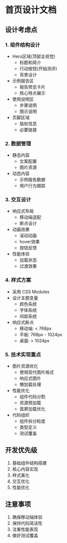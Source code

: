 # 首页设计文档

## 设计考虑点

### 1. 组件结构设计
- Hero区域(顶部主视觉)
  * 标题和简介
  * 行动按钮(开始测评)
  * 背景设计
- 示例报告区
  * 报告预览卡片
  * 核心特点展示
- 使用说明区
  * 步骤说明
  * 图示说明
- 页脚区域
  * 版权信息
  * 必要链接

### 2. 数据管理
- 静态内容
  * 文案配置
  * 图片资源
- 动态内容
  * 示例报告数据
  * 用户行为跟踪

### 3. 交互设计
- 响应式布局
  * 移动端适配
  * 断点设计
- 动画效果
  * 滚动动画
  * hover效果
  * 按钮反馈
- 性能体验
  * 加载状态
  * 过渡效果

### 4. 样式方案
- 采用 CSS Modules
- 设计主题变量
  * 颜色系统
  * 字体系统
  * 间距系统
- 响应式断点
  * 移动端: < 768px
  * 平板: 768px - 1024px
  * 桌面: > 1024px

### 5. 技术实现重点
- 图片资源优化
  * 使用现代图片格式
  * 响应式图片
  * 懒加载处理
- 性能优化
  * 组件代码分割
  * 资源预加载
  * 首屏加载优化
- 代码组织
  * 组件拆分粒度
  * 类型定义
  * 测试覆盖

## 开发优先级
1. 基础组件结构搭建
2. 核心内容实现
3. 样式美化
4. 交互优化
5. 性能优化

## 注意事项
1. 确保移动端体验
2. 保持代码简洁性
3. 注重性能表现
4. 做好测试覆盖 